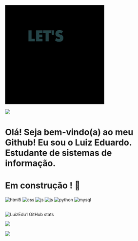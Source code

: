 <img src = "giphy.gif" width= "325px">

 <a href="https://www.linkedin.com/in/luizeduardoxavierdealmeida/" target="_blank"><img src="https://img.shields.io/badge/-LinkedIn- %230077B5?style=for-the-badge&logo=linkedin&logoColor=white" target="_blank"></a>

# Olá! Seja bem-vindo(a) ao meu Github! Eu sou o Luiz Eduardo. <br> Estudante de sistemas de informação.
# Em construção ! 🚧

<div style="display: inline_block">
  <img align="center" alt="html5" src="https://img.shields.io/badge/HTML5-E34F26?style=for-the-badge&logo=html5&logoColor=white" />
  <img align="center" alt="css" src="https://img.shields.io/badge/CSS3-1572B6?style=for-the-badge&logo=css3&logoColor=white" />
  <img align="center" alt="js" src="https://img.shields.io/badge/JavaScript-F7DF1E?style=for-the-badge&logo=javascript&logoColor=black" />
  <img align="center" alt="js" src="https://img.shields.io/badge/Java-ED8B00?style=for-the-badge&logo=java&logoColor=white" />
  <img align="center" alt="python" src="https://img.shields.io/badge/Python-14354C?style=for-the-badge&logo=python&logoColor=white" />
  <img align="center" alt="mysql" src="https://img.shields.io/badge/MySQL-00000F?style=for-the-badge&logo=mysql&logoColor=white" />
</div><br/>

![LuizEdu1 GitHub stats](https://github-readme-stats.vercel.app/api?username=LuizEdu1&show_icons=true&theme=dracula)

  <img src="https://github-readme-stats.vercel.app/api/top-langs/?username=LuizEdu1&hide,C&layout=compact&theme=cobalt&title_color=2ED3EA" height="149px" />
</p>

![](https://komarev.com/ghpvc/?username=LuizEdu1)
